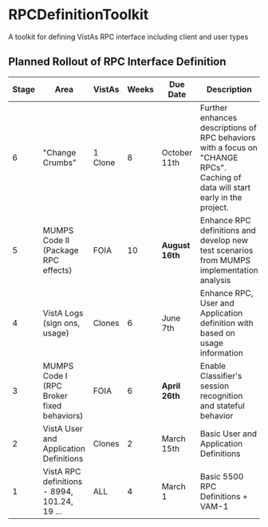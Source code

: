# RPCDefinitionToolkit

A toolkit for defining VistAs RPC interface including client and user types

## Planned Rollout of RPC Interface Definition

Stage | Area | VistAs | Weeks | Due Date | Description
--- | --- | --- | --- | --- | ---
6 | "Change Crumbs" | 1 Clone | 8 | October 11th | Further enhances descriptions of RPC behaviors with a focus on "CHANGE RPCs". Caching of data will start early in the project.
5 | MUMPS Code II (Package RPC effects) | FOIA | 10 | __August 16th__ | Enhance RPC definitions and develop new test scenarios from MUMPS implementation analysis
4 | VistA Logs (sign ons, usage) | Clones | 6 | June 7th | Enhance RPC, User and Application definition with based on usage information
3 | MUMPS Code I (RPC Broker fixed behaviors) | FOIA | 6 | __April 26th__ | Enable Classifier's session recognition and stateful behavior
2 | VistA User and Application Definitions | Clones | 2 | March 15th | Basic User and Application Definitions
1 | VistA RPC definitions - 8994, 101.24, 19 ... | ALL | 4 | March 1 | Basic 5500 RPC Definitions + VAM-1

